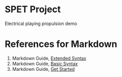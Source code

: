 # SPET Project
Electrical playing propulsion demo

# References for Markdown
1. Markdown Guide, [Extended Syntax](https://www.markdownguide.org/extended-syntax/#heading-ids)
2. Markdown Guide, [Basic Syntax](https://www.markdownguide.org/basic-syntax/)
3. Markdown Guide, [Get Started](https://www.markdownguide.org/getting-started/)

